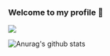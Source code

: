 ### Welcome to my profile 👋 ###

![](https://komarev.com/ghpvc/?username=Bacdong&color=blueviolet&style=flat-square&label=PROFILE+VIEWS)

![Anurag's github stats](https://github-readme-stats.vercel.app/api?username=Bacdong&show_icons=true&theme=tokyonight)

<!--
**Bacdong/Bacdong** is a ✨ _special_ ✨ repository because its `README.md` (this file) appears on your GitHub profile.

Here are some ideas to get you started:

- 🔭 I’m currently working on ...
- 🌱 I’m currently learning ...
- 👯 I’m looking to collaborate on ...
- 🤔 I’m looking for help with ...
- 💬 Ask me about ...
- 📫 How to reach me: ...
- 😄 Pronouns: ...
- ⚡ Fun fact: ...
-->
